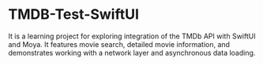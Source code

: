# TMDB-Test-SwiftUI
It is a learning project for exploring integration of the TMDb API with SwiftUI and Moya. It features movie search, detailed movie information, and demonstrates working with a network layer and asynchronous data loading.
